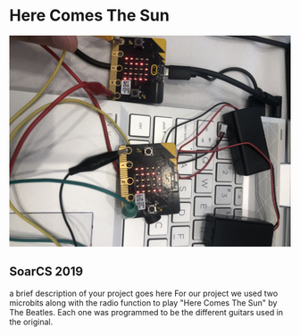 # Here Comes The Sun 

<!-- Note, the line below this one is what links to your screenshot, **DO NOT REMOVE** -->
![my_screenshot](./thumbnail_IMG_4954.jpg)

<!--
In this file, you should write a brief description of what your
project is, what you learned, and a simple screenshot of your work.

To add a screenshot, please replace `screenshot.png` with
your own screenshot.
-->

## SoarCS 2019

a brief description of your project goes here
For our project we used two microbits along with the radio function to play "Here Comes The Sun" by The Beatles. Each one was programmed to be the different guitars used in the original.  
